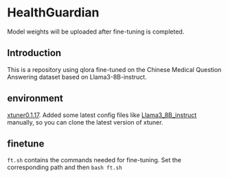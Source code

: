 # HealthGuardian
Model weights will be uploaded after fine-tuning is completed.

## Introduction
This is a repository using qlora fine-tuned on the Chinese Medical Question Answering dataset based on Llama3-8B-instruct.

## environment
[xtuner0.1.17](https://github.com/InternLM/xtuner). Added some latest config files like [Llama3_8B_instruct](https://github.com/InternLM/xtuner/blob/main/xtuner/configs/llama/llama3_8b_instruct/llama3_8b_instruct_qlora_alpaca_e3.py) manually, so you can clone the latest version of xtuner.

## finetune
`ft.sh` contains the commands needed for fine-tuning. Set the corresponding path and then `bash ft.sh`
